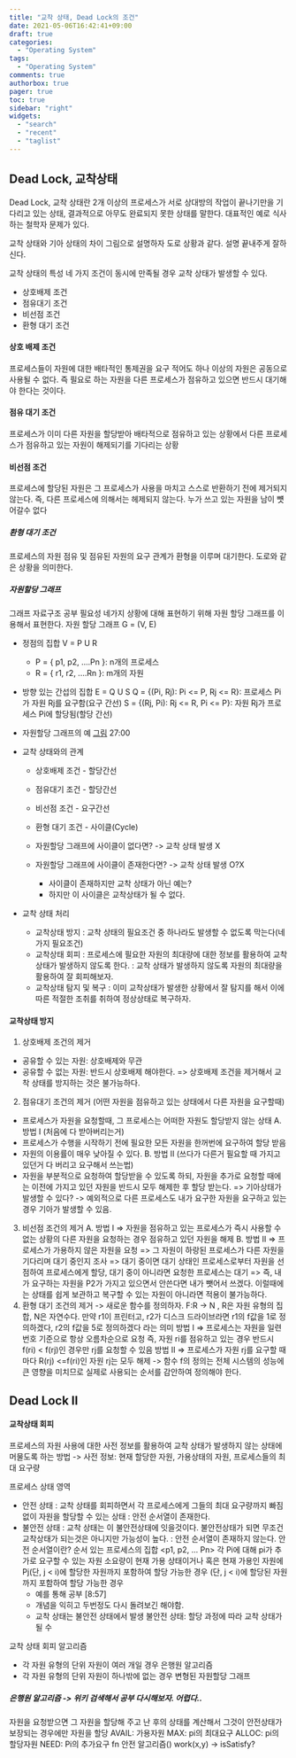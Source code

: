```yaml
---
title: "교착 상태, Dead Lock의 조건"
date: 2021-05-06T16:42:41+09:00
draft: true
categories:
  - "Operating System"
tags:
  - "Operating System"
comments: true
authorbox: true
pager: true
toc: true
sidebar: "right"
widgets:
  - "search"
  - "recent"
  - "taglist"
---
```

## Dead Lock, 교착상태
Dead Lock, 교착 상태란 2개 이상의 프로세스가 서로 상대방의 작업이 끝나기만을 기다리고 있는 상태, 결과적으로 아무도 완료되지 못한 상태를 말한다.
대표적인 예로 식사하는 철학자 문제가 있다.

>

교착 상태와 기아 상태의 차이
그림으로 설명하자 도로 상황과 같다. 설명 끝내주게 잘하신다.

교착 상태의 특성
네 가지 조건이 동시에 만족될 경우 교착 상태가 발생할 수 있다.
- 상호배제 조건
- 점유대기 조건
- 비선점 조건
- 환형 대기 조건

#### 상호 배제 조건
프로세스들이 자원에 대한 배타적인 통제권을 요구
적어도 하나 이상의 자원은 공동으로 사용될 수 없다.
즉 필요로 하는 자원을 다른 프로세스가 점유하고 있으면 반드시 대기해야 한다는 것이다.

#### 점유 대기 조건
프로세스가 이미 다른 자원을 할당받아 배타적으로 점유하고 있는 상황에서 다른 프로세스가 점유하고 있는
자원이 해제되기를 기다리는 상황

#### 비선점 조건
프로세스에 할당된 자원은 그 프로세스가 사용을 마치고 스스로 반환하기 전에 제거되지 않는다. 
즉, 다른 프로세스에 의해서는 헤제되지 않는다.
누가 쓰고 있는 자원을 남이 뻇어갈수 없다

##### 환형 대기 조건
프로세스의 자원 점유 및 점유된 자원의 요구 관계가 환형을 이루며 대기한다.
도로와 같은 상황을 의미한다.

##### 자원할당 그래프
그래프 자료구조 공부 필요성
네가지 상황에 대해 표현하기 위해 자원 할당 그래프를 이용해서 표현한다.
자원 할당 그래프 G = (V, E)
- 정점의 집합 V = P U R
     - P = { p1, p2, ....Pn }: n개의 프로세스
     - R = { r1, r2, ....Rn }: m개의 자원 
- 방향 있는 간섭의 집합 E = Q U S
    Q = {(Pi, Rj): Pi <= P, Rj <= R}: 프로세스 Pi가 자원 Rj를 요구함(요구 간선) 
    S = {(Rj, Pi): Rj <= R, Pi <= P}: 자원 Rj가 프로세스 Pi에 할당됨(할당 간선)
- 자원할당 그래프의 예
[그림]() 27:00
- 교착 상태와의 관계
    - 상호배제 조건 - 할당간선
    - 점유대기 조건 - 할당간선
    - 비선점 조건 - 요구간선
    - 환형 대기 조건 - 사이클(Cycle)

    - 자원할당 그래프에 사이클이 없다면? -> 교착 상태 발생 X
    - 자원할당 그래프에 사이클이 존재한다면? -> 교착 상태 발생 O?X
        - 사이클이 존재하지만 교착 상태가 아닌 예는?
        - 하지만 이 사이클은 교착상태가 될 수 없다. 

- 교착 상태 처리
    - 교착상태 방지
      : 교착 상태의 필요조건 중 하나라도 발생할 수 없도록 막는다(네가지 필요조건)
    - 교착상태 회피
      : 프로세스에 필요한 자원의 최대량에 대한 정보를 활용하여 교착상태가 발생하지 않도록 한다.
      : 교착 상태가 발생하지 않도록 자원의 최대량을 활용하여 잘 회피해보자.
    - 교착상태 탐지 및 복구
      : 이미 교착상태가 발생한 상황에서 잘 탐지를 해서 이에 따른 적절한 조취를 취하여 정상상태로 복구하자.
      
#### 교착상태 방지
1. 상호배제 조건의 제거
- 공유할 수 있는 자원: 상호배제와 무관
- 공유할 수 없는 자원: 반드시 상호배제 해야한다.
=> 상호배제 조건을 제거해서 교착 상태를 방지하는 것은 불가능하다.
2. 점유대기 조건의 제거 (어떤 자원을 점유하고 있는 상태에서 다른 자원을 요구할때)
- 프로세스가 자원을 요청할때, 그 프로세스는 어떠한 자원도 할당받지 않는 상태
A. 방법 I (처음에 다 받아버리는거)
- 프로세스가 수행을 시작하기 전에 필요한 모든 자원을 한꺼번에 요구하여 할당 받음
- 자원의 이용률이 매우 낮아질 수 있다.
B. 방법 II (쓰다가 다른거 필요할 때 가지고 있던거 다 버리고 요구해서 쓰는법)
- 자원을 부분적으로 요청하여 할당받을 수 있도록 하되, 자원을 추가로 요청할 때에는 이전에 가지고 있던 자원을 반드시 모두 해제한 후 할당 받는다.
=> 기아상태가 발생할 수 있다? -> 예외적으로 다른 프로세스도 내가 요구한 자원을 요구하고 있는 경우 기아가 발생할 수 있음.
3. 비선점 조건의 제거
A. 방법 I
   => 자원을 점유하고 있는 프로세스가 즉시 사용할 수 없는 상황의 다른 자원을 요청하는 경우 점유하고 있던 자원을 해제
B. 방법 II
   => 프로세스가 가용하지 않은 자원을 요청
   => 그 자원이 하랑된 프로세스가 다른 자원을 기다리며 대기 중인지 조사
   => 대기 중이면 대기 상태인 프로세스로부터 자원을 선점하여 프로세스에게 할당, 대기 중이 아니라면 요청한 프로세스는 대기
   => 즉, 내가 요구하는 자원을 P2가 가지고 있으면서 안쓴다면 내가 뺏어서 쓰겠다.
      이럴때에는 상태를 쉽게 보관하고 복구할 수 있는 자원이 아니라면 적용이 불가능하다.
4. 환형 대기 조건의 제거
-> 새로운 함수를 정의하자. F:R -> N , R은 자원 유형의 집합, N은 자연수다.
   만약 r1이 프린터고, r2가 디스크 드라이브라면 r1의 f값을 1로 정의하겠다, r2의 f값을 5로 정의하겠다 라는 의미
   방법 I
   => 프로세스는 자원을 일련번호 기준으로 항상 오름차순으로 요청
   즉, 자원 ri를 점유하고 있는 경우 반드시 f(ri) < f(rj)인 경우만 rj를 요청할 수 있음
   방법 II
   => 프로세스가 자원 rj를 요구할 때마다 R(rj) <=f(ri)인 자원 rj는 모두 해제
   -> 함수 f의 정의는 전체 시스템의 성능에 큰 영향을 미치므로 실제로 사용되는 순서를 감안하여 정의해야 한다.

## Dead Lock II

#### 교착상태 회피
프로세스의 자원 사용에 대한 사전 정보를 활용하여 교착 상태가 발생하지 않는 상태에 머물도록 하는 방법
-> 사전 정보: 현재 할당한 자원, 가용상태의 자원, 프로세스들의 최대 요구량

프로세스 상태 영역
- 안전 상태
  : 교착 상태를 회피하면서 각 프로세스에게 그들의 최대 요구량까지 빠짐 없이 자원을 할당할 수 있는 상태
  : 안전 순서열이 존재한다.
- 불안전 상태
  : 교착 상태는 이 불안전상태에 잇을것이다. 불안전상태가 되면 무조건 교착상태가 되는것은 아니지만 가능성이 높다.
  : 안전 순서열이 존재하지 않는다.
안전 순서열이란?
  순서 있는 프로세스의 집합 <p1, p2, ... Pn>
  각 Pi에 대해 pi가 추가로 요구할 수 있는 자원 소요량이 현재 가용 상태이거나 혹은 현재 가용인 자원에 Pj(단, j < i)에 할당한 자원까지 포함하여
  할당 가능한 경우
  (단, j < i)에 할당된 자원까지 포함하여 할당 가능한 경우
  - 예를 통해 공부 [8:57]
  - 개념을 익히고 두번정도 다시 돌려보긴 해야함.
  - 교착 상태는 불안전 상태에서 발생
    불안전 상태: 할당 과정에 따라 교착 상태가 될 수

교착 상태 회피 알고리즘
- 각 자원 유형의 단위 자원이 여러 개일 경우
    은행원 알고리즘
- 각 자원 유형의 단위 자원이 하나밖에 없는 경우
    변형된 자원할당 그래프
  
##### 은행원 알고리즘 -> 위키 검색해서 공부 다시해보자. 어렵다..
자원을 요청받으면 그 자원을 할당해 주고 난 후의 상태를 계산해서 그것이 안전상태가 보장되는 경우에만
자원을 할당
AVAIL: 가용자원
MAX: pi의 최대요구
ALLOC: pi의 할당자원
NEED: Pi의 추가요구
fn 안전 알고리즘()
    work(x,y) -> isSatisfy?

    

 